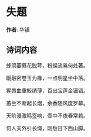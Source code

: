 # 失题

**作者**: 华镇

## 诗词内容

蜂须萎蕤花脱萼，粉蝶流鶑何处著。

暖融密卷玉为椽，一点明星坐中落。

猩唇血重鲛绡薄，百出宝莲金钿错。

蕙兰不断起长烟，余香随风度罗幕。

天阶漫激鸣签响，壶中不夜春常若。

何人天外引长绳，刚愁日下西山脚。

